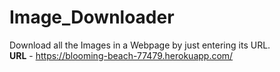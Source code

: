 # Image_Downloader
Download all the Images in a Webpage by just entering its URL.
<br>
**URL** - https://blooming-beach-77479.herokuapp.com/
